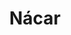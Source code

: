 ---
title: Nácar
date: 
draft: false

# descripcion
description : Argolla de plata pasante cierre italiano

materials: Plata 925

color: Plateado y nácar

dimensions: 2,5cm diam x 0,4cm (ancho)

code: 01-11-0472

type: "Aros"

categories: []

price: $2.330,00

# Images
# first image will be shown in the product page
images:
  # - image: "images/path_to_image"
  # La ubicacion de las imagenes es imagenes/Aros/Aros.Argollas/01-11-0472-nacar
  - image: "./images/aros/argollas/01-11-0472_a.JPG"
  - image: "./images/aros/argollas/01-11-0472_b.JPG"
  - image: "./images/aros/argollas/01-11-0472_c.jpg"
  - image: "./images/aros/argollas/01-11-0472_d.jpg"
  - image: "./images/aros/argollas/01-11-0472_e.jpg"
  - image: "./images/aros/argollas/01-11-0472_f.jpg"
---